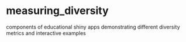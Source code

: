 # measuring_diversity
components of educational shiny apps demonstrating different diversity metrics and interactive examples
